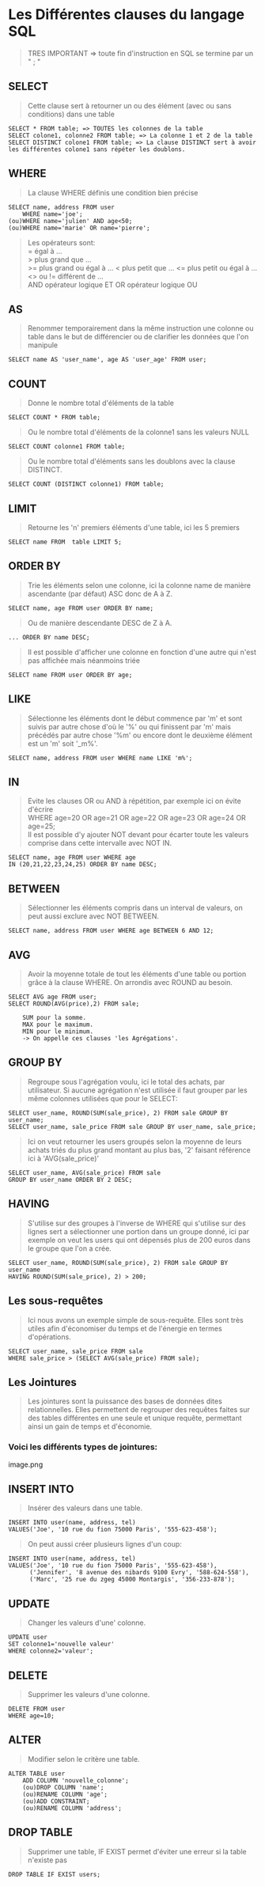 # Les Différentes clauses du langage SQL
>TRES IMPORTANT => toute fin d'instruction en SQL se termine par un " ; "  

## SELECT
>Cette clause sert à retourner un ou des élément (avec ou sans conditions) dans une table  

    SELECT * FROM table; => TOUTES les colonnes de la table  
    SELECT colone1, colonne2 FROM table; => La colonne 1 et 2 de la table  
    SELECT DISTINCT colone1 FROM table; => La clause DISTINCT sert à avoir les différentes colone1 sans répéter les doublons.  

## WHERE
>La clause WHERE définis une condition bien précise  

    SELECT name, address FROM user
        WHERE name='joe';
    (ou)WHERE name='julien' AND age<50;
    (ou)WHERE name='marie' OR name='pierre';
 
>Les opérateurs sont:  
    = égal à ...  
    > plus grand que ...  
    >= plus grand ou égal à ... 
    < plus petit que ... 
    <= plus petit ou égal à ...  
    <> ou != différent de ...  
    AND opérateur logique ET
    OR opérateur logique OU

## AS
>Renommer temporairement dans la même instruction une colonne ou table dans le but de différencier ou de clarifier les données que l'on manipule

	SELECT name AS 'user_name', age AS 'user_age' FROM user;

## COUNT
>Donne le nombre total d'éléments de la table

	SELECT COUNT * FROM table;

>Ou le nombre total d'éléments de la colonne1 sans les valeurs NULL

	SELECT COUNT colonne1 FROM table;

>Ou le nombre total d'éléments sans les doublons avec la clause DISTINCT.

	SELECT COUNT (DISTINCT colonne1) FROM table;

## LIMIT
>Retourne les 'n' premiers éléments d'une table, ici les 5 premiers

    SELECT name FROM  table LIMIT 5;

## ORDER BY
>Trie les éléments selon une colonne, ici la colonne name de manière ascendante (par défaut) ASC donc de A à Z.

	SELECT name, age FROM user ORDER BY name;

>Ou de manière descendante DESC de Z à A.

    ... ORDER BY name DESC;

>Il est possible d'afficher une colonne en fonction d'une autre qui n'est pas affichée mais néanmoins triée

    SELECT name FROM user ORDER BY age;

## LIKE
>Sélectionne les éléments dont le début commence par 'm' et sont suivis par autre chose d'où le '%' ou qui finissent par 'm' mais précédés par autre chose '%m' ou encore dont le deuxième élément est un 'm' soit '_m%'.

	SELECT name, address FROM user WHERE name LIKE 'm%';

## IN
>Evite les clauses OR ou AND à répétition, par exemple ici on évite d'écrire  
>WHERE age=20 OR age=21 OR age=22 OR age=23 OR age=24 OR age=25;  
>Il est possible d'y ajouter NOT devant pour écarter toute les valeurs comprise dans cette intervalle avec NOT IN.

	SELECT name, age FROM user WHERE age 
	IN (20,21,22,23,24,25) ORDER BY name DESC;

## BETWEEN
>Sélectionner les éléments compris dans un interval de valeurs, on peut aussi exclure avec NOT BETWEEN.

	SELECT name, address FROM user WHERE age BETWEEN 6 AND 12;

## AVG
>Avoir la moyenne totale de tout les éléments d'une table ou portion grâce à la clause WHERE. On arrondis avec ROUND au besoin.

	SELECT AVG age FROM user;
	SELECT ROUND(AVG(price),2) FROM sale;

        SUM pour la somme.
        MAX pour le maximum.
        MIN pour le minimum.
        -> On appelle ces clauses 'les Agrégations'.

## GROUP BY
>Regroupe sous l'agrégation voulu, ici le total des achats, par utilisateur. Si aucune agrégation n'est utilisée il faut grouper par les même colonnes utilisées que pour le SELECT:

	SELECT user_name, ROUND(SUM(sale_price), 2) FROM sale GROUP BY user_name;
	SELECT user_name, sale_price FROM sale GROUP BY user_name, sale_price;

>Ici on veut retourner les users groupés selon la moyenne de leurs achats triés du plus grand montant au plus bas, '2' faisant référence ici à 'AVG(sale_price)'

    SELECT user_name, AVG(sale_price) FROM sale
	GROUP BY user_name ORDER BY 2 DESC;

## HAVING
>S'utilise sur des groupes à l'inverse de WHERE qui s'utilise sur des lignes sert a sélectionner une portion dans un groupe donné, ici par exemple on veut les users qui ont dépensés plus de 200 euros dans le groupe que l'on a crée.

	SELECT user_name, ROUND(SUM(sale_price), 2) FROM sale GROUP BY user_name
	HAVING ROUND(SUM(sale_price), 2) > 200;

## Les sous-requêtes
>Ici nous avons un exemple simple de sous-requête. Elles sont très utiles afin d'économiser du temps et de l'énergie en termes d'opérations.

	SELECT user_name, sale_price FROM sale
	WHERE sale_price > (SELECT AVG(sale_price) FROM sale);

## Les Jointures
>Les jointures sont la puissance des bases de données dites relationnelles. Elles permettent de regrouper des requêtes faites sur des tables différentes en une seule et unique requête, permettant ainsi un gain de temps et d'économie.

### Voici les différents types de jointures:

image.png

## INSERT INTO
>Insérer des valeurs dans une table.

	INSERT INTO user(name, address, tel)
	VALUES('Joe', '10 rue du fion 75000 Paris', '555-623-458');

>On peut aussi créer plusieurs lignes d'un coup:

	INSERT INTO user(name, address, tel)
	VALUES('Joe', '10 rue du fion 75000 Paris', '555-623-458'),
		  ('Jennifer', '8 avenue des nibards 9100 Evry', '588-624-558'),
		  ('Marc', '25 rue du zgeg 45000 Montargis', '356-233-878');

## UPDATE
>Changer les valeurs d'une' colonne.

	UPDATE user
	SET colonne1='nouvelle valeur'
	WHERE colonne2='valeur';

## DELETE
>Supprimer les valeurs d'une colonne.

	DELETE FROM user
	WHERE age=10;

## ALTER
>Modifier selon le critère une table.

	ALTER TABLE user
		ADD COLUMN 'nouvelle_colonne';
        (ou)DROP COLUMN 'name';
        (ou)RENAME COLUMN 'age';
        (ou)ADD CONSTRAINT;
        (ou)RENAME COLUMN 'address';

## DROP TABLE
>Supprimer une table, IF EXIST permet d'éviter une erreur si la table n'existe pas

	DROP TABLE IF EXIST users;
